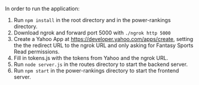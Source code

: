 In order to run the application:

1. Run `npm install` in the root directory and in the power-rankings directory.
2. Download ngrok and forward port 5000 with `./ngrok http 5000`
3. Create a Yahoo App at <https://developer.yahoo.com/apps/create>, setting the the redirect URL to the ngrok URL and only asking for Fantasy Sports Read permissions.
4. Fill in tokens.js with the tokens from Yahoo and the ngrok URL.
5. Run `node server.js` in the routes directory to start the backend server.
6. Run `npm start` in the power-rankings directory to start the frontend server.